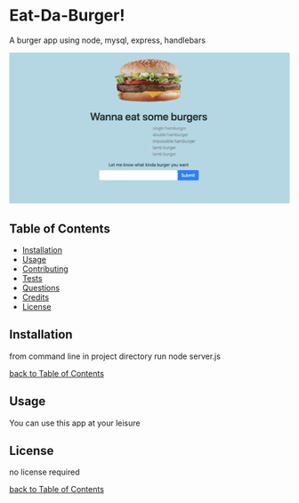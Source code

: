 # Eat-Da-Burger!


A burger app using node, mysql, express, handlebars

![screenshot placeholder](./screenshot1.png)

## Table of Contents

- [Installation](#installation)
- [Usage](#usage)
- [Contributing](#contributing)
- [Tests](#tests)
- [Questions](#questions)
- [Credits](#credits)
- [License](#license)

## Installation

from command line in project directory run node server.js

[back to Table of Contents](#table-of-contents)

## Usage

You can use this app at your leisure


## License

no license required

[back to Table of Contents](#table-of-contents)
